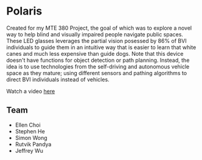 # Polaris

Created for my MTE 380 Project, the goal of which was to explore a novel way to help blind and visually impaired people navigate public spaces. These LED glasses leverages the partial vision posessed by 86% of BVI individuals to guide them in an intuitive way that is easier to learn that white canes and much less expensive than guide dogs. Note that this device doesn't have functions for object detection or path planning. Instead, the idea is to use technologies from the self-driving and autonomous vehicle space as they mature; using different sensors and pathing algorithms to direct BVI individuals instead of vehicles.

Watch a video [here](https://youtu.be/3ttGRnKtWzQ)

## Team
- Ellen Choi
- Stephen He
- Simon Wong
- Rutvik Pandya
- Jeffrey Wu
